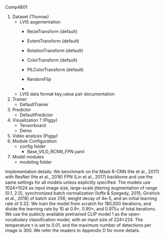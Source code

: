 Comp4801

1. Dataset (Thomas)
    - LVIS augementation
        - ReizeTransform (default)
        - ExtentTransform  (default)
        - RotationTransform (default)
        - ColorTransform (default)
        - PILColorTransform (default)
        
        - RandomFlip
        - 
    - LVIS data format key,value pair documentation
2. Trainer 
    - DefaultTrainer
3. Predictor
    - DefaultPredictor
4. Visualization ? (Piggy)
    - Tensorboard
    - Demo
5. Video analysis (Piggy)
6. Module Configuration
    - config folder 
        - Base_VILD_RCNN_FPN.yaml
7. Model modules
    - modeling folder

Implementation details: We benchmark on the Mask R-CNN (He et al., 2017) with ResNet (He et al., 2016) FPN (Lin et al., 2017) backbone and use the same settings for all models unless explicitly speciﬁed. The models use 1024×1024 as input image size, large-scale jittering augmentation of range [0.1, 2.0], synchronized batch normalization (Ioffe & Szegedy, 2015; Girshick et al., 2018) of batch size 256, weight decay of 4e-5, and an initial learning rate of 0.32. We train the model from scratch for 180,000 iterations, and divide the learning rate by 10 at 0.9×, 0.95×, and 0.975× of total iterations. We use the publicly available pretrained CLIP model 1 as the open-vocabulary classiﬁcation model, with an input size of 224×224. The temperature τ is set to 0.01, and the maximum number of detections per image is 300. We refer the readers to Appendix D for more details.
